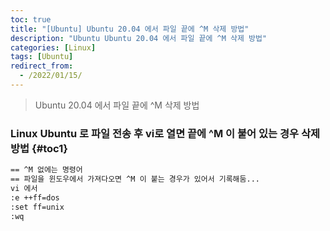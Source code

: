 ```yaml
---
toc: true
title: "[Ubuntu] Ubuntu 20.04 에서 파일 끝에 ^M 삭제 방법"
description: "Ubuntu Ubuntu 20.04 에서 파일 끝에 ^M 삭제 방법"
categories: [Linux]
tags: [Ubuntu]
redirect_from:
  - /2022/01/15/
---
```


> Ubuntu 20.04 에서 파일 끝에 ^M 삭제 방법

### Linux Ubuntu 로 파일 전송 후 vi로 열면 끝에 ^M 이 붙어 있는 경우 삭제 방법 {#toc1}

```md
== ^M 없에는 명령어
== 파일을 윈도우에서 가져다오면 ^M 이 붙는 경우가 있어서 기록해둠...
vi 에서 
:e ++ff=dos
:set ff=unix
:wq

```
